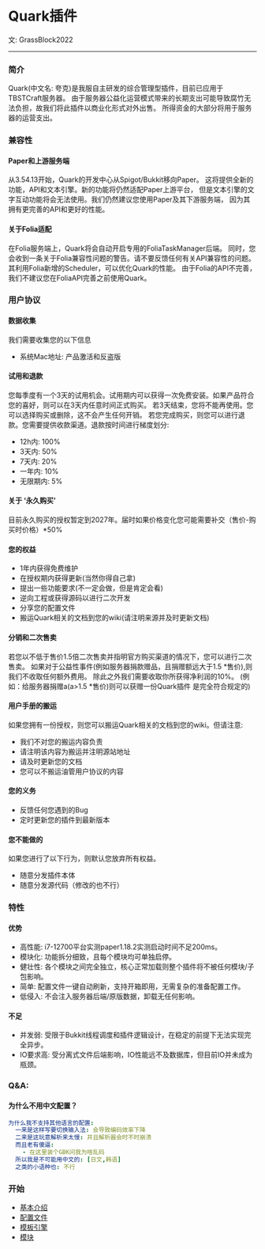 # Quark插件

文: GrassBlock2022

-----

### 简介
Quark(中文名: 夸克)是我服自主研发的综合管理型插件，目前已应用于TBSTCraft服务器。
由于服务器公益化运营模式带来的长期支出可能导致腐竹无法负担，故我们将此插件以商业化形式对外出售。
所得资金的大部分将用于服务器的运营支出。

### 兼容性
#### Paper和上游服务端
从3.54.13开始，Quark的开发中心从Spigot/Bukkit移向Paper。
这将提供全新的功能，API和文本引擎。新的功能将仍然适配Paper上游平台，
但是文本引擎的文字互动功能将会无法使用。我们仍然建议您使用Paper及其下游服务端，
因为其拥有更完善的API和更好的性能。

#### 关于Folia适配
在Folia服务端上，Quark将会自动开启专用的FoliaTaskManager后端。
同时，您会收到一条关于Folia兼容性问题的警告。请不要反馈任何有关API兼容性的问题。
其利用Folia新增的Scheduler，可以优化Quark的性能。
由于Folia的API不完善，我们不建议您在FoliaAPI完善之前使用Quark。

### 用户协议
#### 数据收集
我们需要收集您的以下信息
- 系统Mac地址: 产品激活和反盗版

#### 试用和退款
您每季度有一个3天的试用机会。试用期内可以获得一次免费安装。如果产品符合您的喜好，则可以在3天内任意时间正式购买。
若3天结束，您将不能再使用。您可以选择购买或删除，这不会产生任何开销。
若您完成购买，则您可以进行退款。您需要提供收款渠道。退款按时间进行梯度划分:
- 12h内: 100%
- 3天内: 50%
- 7天内: 20%
- 一年内: 10%
- 无限期内: 5%

#### 关于 ‘永久购买’
目前永久购买的授权暂定到2027年。届时如果价格变化您可能需要补交（售价-购买时价格）*50%

#### 您的权益
- 1年内获得免费维护
- 在授权期内获得更新(当然你得自己拿)
- 提出一些功能要求(不一定会做，但是肯定会看)
- 逆向工程或获得源码以进行二次开发
- 分享您的配置文件
- 搬运Quark相关的文档到您的wiki(请注明来源并及时更新文档)

#### 分销和二次售卖
若您以不低于售价1.5倍二次售卖并指明官方购买渠道的情况下，您可以进行二次售卖。
如果对于公益性事件(例如服务器捐款赠品，且捐赠额远大于1.5 *售价),则我们不收取任何额外费用。
除此之外我们需要收取你所获得净利润的10%。
(例如：给服务器捐赠a(a>1.5 *售价)则可以获赠一份Quark插件 是完全符合规定的)

#### 用户手册的搬运
如果您拥有一份授权，则您可以搬运Quark相关的文档到您的wiki。但请注意:
- 我们不对您的搬运内容负责
- 请注明该内容为搬运并注明源站地址
- 请及时更新您的文档
- 您可以不搬运油管用户协议的内容

#### 您的义务
- 反馈任何您遇到的Bug
- 定时更新您的插件到最新版本

#### 您不能做的
如果您进行了以下行为，则默认您放弃所有权益。
- 随意分发插件本体
- 随意分发源代码（修改的也不行）

### 特性
#### 优势
- 高性能: i7-12700平台实测paper1.18.2实测启动时间不足200ms。
- 模块化: 功能拆分细致，且每个模块均可单独启停。
- 健壮性: 各个模块之间完全独立，核心正常加载则整个插件将不被任何模块/子包影响。
- 简单: 配置文件一键自动刷新，支持开箱即用，无需复杂的准备配置工作。
- 低侵入: 不会注入服务器后端/原版数据，卸载无任何影响。

#### 不足
- 并发弱: 受限于Bukkit线程调度和插件逻辑设计，在稳定的前提下无法实现完全异步。
- IO要求高: 受分离式文件后端影响，IO性能远不及数据库，但目前IO并未成为瓶颈。

### Q&A:
#### 为什么不用中文配置？
```yaml
为什么我不支持其他语言的配置:
  一来是这样写要切换输入法: 会导致编码效率下降
  二来是这玩意解析来太慢: 并且解析器会时不时崩溃
  而且老有傻逼:
    - 在这里装个GBK问我为啥乱码
  所以我是不可能用中文的: [日文,韩语]
  之类的小语种也: 不行
```

### 开始
* [基本介绍](/course/quark/index.md)
* [配置文件](/course/quark/configuration.md)
* [模板引擎](/course/quark/template-engine.md)
* [模块](/course/quark/modules.md)